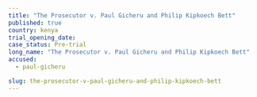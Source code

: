 ```yaml
---
title: "The Prosecutor v. Paul Gicheru and Philip Kipkoech Bett"
published: true
country: kenya
trial_opening_date:
case_status: Pre-trial
long_name: "The Prosecutor v. Paul Gicheru and Philip Kipkoech Bett"
accused:
  - paul-gicheru

slug: the-prosecutor-v-paul-gicheru-and-philip-kipkoech-bett
---
```


